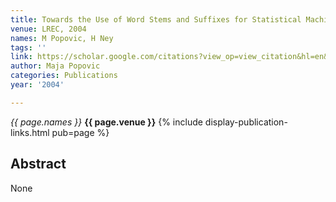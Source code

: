 ```yaml
---
title: Towards the Use of Word Stems and Suffixes for Statistical Machine Translation.
venue: LREC, 2004
names: M Popovic, H Ney
tags: ''
link: https://scholar.google.com/citations?view_op=view_citation&hl=en&user=KdAV2Y0AAAAJ&citation_for_view=KdAV2Y0AAAAJ:u5HHmVD_uO8C
author: Maja Popovic
categories: Publications
year: '2004'

---
```


*{{ page.names }}*
**{{ page.venue }}**
{% include display-publication-links.html pub=page %}
## Abstract

None